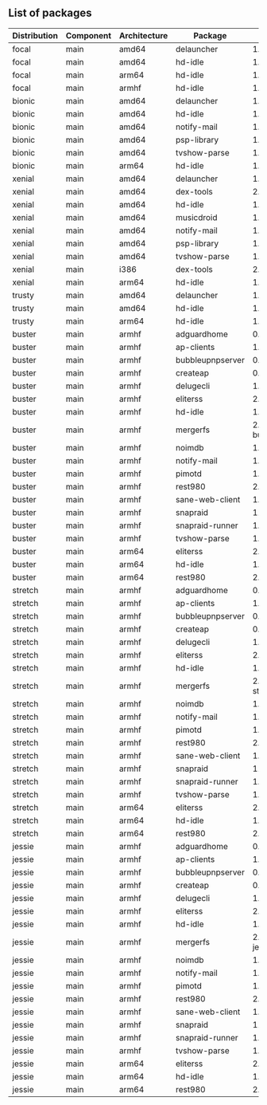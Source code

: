 ## List of packages

| Distribution | Component | Architecture | Package | Version |
| ------------ | ------ | -------- | ------- | ------- |
|focal|main|amd64|delauncher|1.5.0|
|focal|main|amd64|hd-idle|1.10|
|focal|main|arm64|hd-idle|1.10|
|focal|main|armhf|hd-idle|1.10|
|bionic|main|amd64|delauncher|1.5.0|
|bionic|main|amd64|hd-idle|1.10|
|bionic|main|amd64|notify-mail|1.2.2|
|bionic|main|amd64|psp-library|1.4.0|
|bionic|main|amd64|tvshow-parse|1.15.0|
|bionic|main|arm64|hd-idle|1.10|
|xenial|main|amd64|delauncher|1.5.0|
|xenial|main|amd64|dex-tools|2.0-ado1|
|xenial|main|amd64|hd-idle|1.10|
|xenial|main|amd64|musicdroid|1.6.1|
|xenial|main|amd64|notify-mail|1.2.2|
|xenial|main|amd64|psp-library|1.4.0|
|xenial|main|amd64|tvshow-parse|1.15.0|
|xenial|main|i386|dex-tools|2.0-ado1|
|xenial|main|arm64|hd-idle|1.10|
|trusty|main|amd64|delauncher|1.5.0|
|trusty|main|amd64|hd-idle|1.10|
|trusty|main|arm64|hd-idle|1.10|
|buster|main|armhf|adguardhome|0.104.0|
|buster|main|armhf|ap-clients|1.1.0|
|buster|main|armhf|bubbleupnpserver|0.9-5~ado4|
|buster|main|armhf|createap|0.4.6~ado4|
|buster|main|armhf|delugecli|1.4.3|
|buster|main|armhf|eliterss|2.25.0|
|buster|main|armhf|hd-idle|1.10|
|buster|main|armhf|mergerfs|2.30.0~debian-buster|
|buster|main|armhf|noimdb|1.1.0|
|buster|main|armhf|notify-mail|1.2.2|
|buster|main|armhf|pimotd|1.2.0|
|buster|main|armhf|rest980|2.1.0~ado3|
|buster|main|armhf|sane-web-client|1.3|
|buster|main|armhf|snapraid|11.3-1|
|buster|main|armhf|snapraid-runner|1.1.0|
|buster|main|armhf|tvshow-parse|1.15.0|
|buster|main|arm64|eliterss|2.25.0|
|buster|main|arm64|hd-idle|1.10|
|buster|main|arm64|rest980|2.1.0~ado3|
|stretch|main|armhf|adguardhome|0.104.0|
|stretch|main|armhf|ap-clients|1.1.0|
|stretch|main|armhf|bubbleupnpserver|0.9-5~ado4|
|stretch|main|armhf|createap|0.4.6~ado4|
|stretch|main|armhf|delugecli|1.4.3|
|stretch|main|armhf|eliterss|2.25.0|
|stretch|main|armhf|hd-idle|1.10|
|stretch|main|armhf|mergerfs|2.30.0~debian-stretch|
|stretch|main|armhf|noimdb|1.1.0|
|stretch|main|armhf|notify-mail|1.2.2|
|stretch|main|armhf|pimotd|1.2.0|
|stretch|main|armhf|rest980|2.1.0~ado3|
|stretch|main|armhf|sane-web-client|1.3|
|stretch|main|armhf|snapraid|11.3-1|
|stretch|main|armhf|snapraid-runner|1.1.0|
|stretch|main|armhf|tvshow-parse|1.15.0|
|stretch|main|arm64|eliterss|2.25.0|
|stretch|main|arm64|hd-idle|1.10|
|stretch|main|arm64|rest980|2.1.0~ado3|
|jessie|main|armhf|adguardhome|0.104.0|
|jessie|main|armhf|ap-clients|1.1.0|
|jessie|main|armhf|bubbleupnpserver|0.9-5~ado4|
|jessie|main|armhf|createap|0.4.6~ado4|
|jessie|main|armhf|delugecli|1.4.3|
|jessie|main|armhf|eliterss|2.25.0|
|jessie|main|armhf|hd-idle|1.10|
|jessie|main|armhf|mergerfs|2.30.0~debian-jessie|
|jessie|main|armhf|noimdb|1.1.0|
|jessie|main|armhf|notify-mail|1.2.2|
|jessie|main|armhf|pimotd|1.2.0|
|jessie|main|armhf|rest980|2.1.0~ado3|
|jessie|main|armhf|sane-web-client|1.3|
|jessie|main|armhf|snapraid|11.3-1|
|jessie|main|armhf|snapraid-runner|1.1.0|
|jessie|main|armhf|tvshow-parse|1.15.0|
|jessie|main|arm64|eliterss|2.25.0|
|jessie|main|arm64|hd-idle|1.10|
|jessie|main|arm64|rest980|2.1.0~ado3|
